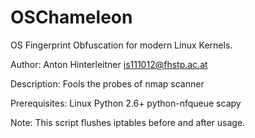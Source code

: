 # OSChameleon

OS Fingerprint Obfuscation for modern Linux  Kernels.

Author: Anton Hinterleitner <is111012@fhstp.ac.at>


Description: Fools the probes of nmap scanner

Prerequisites: Linux
               Python 2.6+
               python-nfqueue
               scapy

Note: This script flushes iptables before and after usage.
